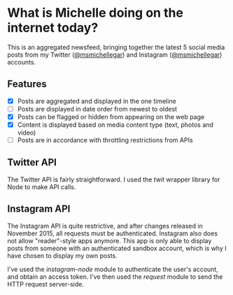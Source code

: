 # What is Michelle doing on the internet today?

This is an aggregated newsfeed, bringing together the latest 5 social media posts from my Twitter ([@msmichellegar](http://www.twitter.com/msmichellegar)) and Instagram ([@msmichellegar](http://www.instagram.com/msmichellegar)) accounts.

## Features

- [x] Posts are aggregated and displayed in the one timeline
- [ ] Posts are displayed in date order from newest to oldest
- [x] Posts can be flagged or hidden from appearing on the web page
- [x] Content is displayed based on media content type (text, photos and video)
- [ ] Posts are in accordance with throttling restrictions from APIs

## Twitter API

The Twitter API is fairly straightforward. I used the *twit* wrapper library for Node to make API calls.

## Instagram API

The Instagram API is quite restrictive, and after changes released in November 2015, all requests must be authenticated. Instagram also does not allow "reader"-style apps anymore. This app is only able to display posts from someone with an authenticated sandbox account, which is why I have chosen to display my own posts.

I've used the *instagram-node* module to authenticate the user's account, and obtain an access token. I've then used the *request* module to send the HTTP request server-side.
